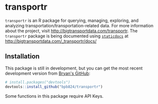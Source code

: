 # transportr

`transportr` is an R package for querying, managing, exploring, and analyzing transportation/transportation-related data. For more information about the project, visit <http://bigtransportdata.com/transportr>. The `transportr` package is being documented using [`staticdocs`](http://staticdocs.had.co.nz/dev/) at <http://bigtransportdata.com/_transportr/docs/>

## Installation

This package is still in development, but you can get the most recent development version from [Bryan's GitHub](https://github.com/bpb824/transportr):

```R
# install.packages("devtools")
devtools::install_github("bpb824/transportr")
```

Some functions in this package require API Keys. 
